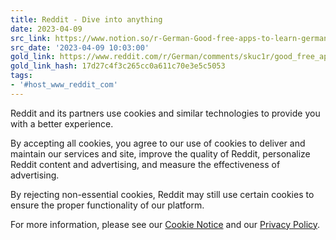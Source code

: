 ```yaml
---
title: Reddit - Dive into anything
date: 2023-04-09
src_link: https://www.notion.so/r-German-Good-free-apps-to-learn-german-b80f144e7ce3478a8d923a644e04de8f
src_date: '2023-04-09 10:03:00'
gold_link: https://www.reddit.com/r/German/comments/skuc1r/good_free_apps_to_learn_german/?rdt=0
gold_link_hash: 17d27c4f3c265cc0a611c70e3e5c5053
tags:
- '#host_www_reddit_com'
---
```




 Reddit and its partners use cookies and similar technologies to provide you with a better experience.
 



 By accepting all cookies, you agree to our use of cookies to deliver and maintain our services and site, improve the quality of Reddit, personalize Reddit content and advertising, and measure the effectiveness of advertising.
 



 By rejecting non-essential cookies, Reddit may still use certain cookies to ensure the proper functionality of our platform.
 



 For more information, please see our
 [Cookie Notice](https://reddit.com/en-us/policies/cookies)
 and our
 [Privacy Policy](https://reddit.com/en-us/policies/privacy-policy).